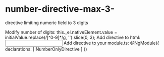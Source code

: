 # number-directive-max-3-
directive limiting numeric field to 3 digits

Modify number of digits: this._el.nativeElement.value = initialValue.replace(/[^0-9]*/g, '').slice(0, 3);
Add directive to html: <input type="number" pInputText formControlName="yourControlName" appNumberOnly>
Add directive to your module.ts: @NgModule({ declarations: [ NumberOnlyDirective ] })
